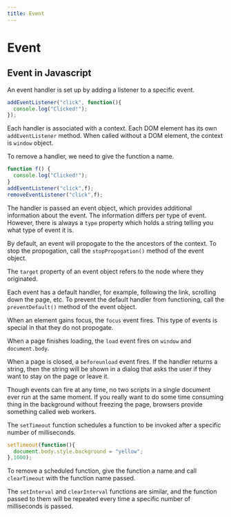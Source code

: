 ```yaml
---
title: Event
---
```


# Event

## Event in Javascript

An event handler is set up by adding a listener to a specific event.

```javascript
addEventListener("click", function(){
  console.log("Clicked!");
});
```

Each handler is associated with a context. Each DOM element has its own `addEventListener` method. When called without a DOM element, the context is `window` object.

To remove a handler, we need to give the function a name.

```javascript
function f() {
  console.log("Clicked!");
}
addEventListener("click",f);
removeEventListener("click",f);
```

The handler is passed an event object, which provides additional information about the event. The information differs per type of event. However, there is always a `type` property which holds a string telling you what type of event it is.

By default, an event will propogate to the the ancestors of the context. To stop the propogation, call the `stopPropogation()` method of the event object.

The `target` property of an event object refers to the node where they originated.

Each event has a default handler, for example, following the link, scrolling down the page, etc. To prevent the default handler from functioning, call the `preventDefault()` method of the event object.

When an element gains focus, the `focus` event fires. This type of events is special in that they do not propogate.

When a page finishes loading, the `load` event fires on `window` and `document.body`.

When a page is closed, a `beforeunload` event fires. If the handler returns a string, then the string will be shown in a dialog that asks the user if they want to stay on the page or leave it.

Though events can fire at any time, no two scripts in a single document ever run at the same moment. If you really want to do some time consuming thing in the background without freezing the page, browsers provide something called web workers.

The `setTimeout` function schedules a function to be invoked after a specific number of milliseconds.

```javascript
setTimeout(function(){
  document.body.style.background = "yellow";
},1000);
```

To remove a scheduled function, give the function a name and call `clearTimeout` with the function name passed.

The `setInterval` and `clearInterval` functions are similar, and the function passed to them will be repeated every time a specific number of milliseconds is passed.
